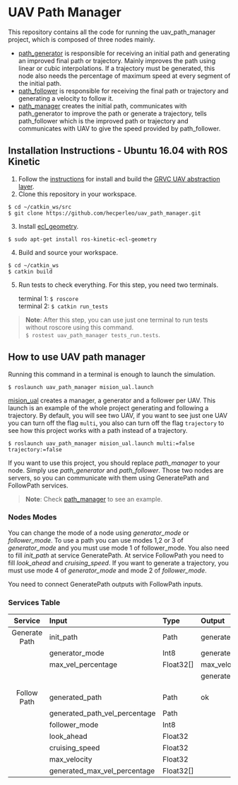 # UAV Path Manager

This repository contains all the code for running the uav_path_manager project, which is composed of three nodes mainly.

- [path_generator](https://github.com/hecperleo/uav_path_manager/blob/master/src/path_generator.cpp) is responsible for receiving an initial path and generating an improved final path or trajectory. Mainly improves the path using linear or cubic interpolations. If a trajectory must be generated, this node also needs the percentage of maximum speed at every segment of the initial path.
- [path_follower](https://github.com/hecperleo/uav_path_manager/blob/master/src/path_follower.cpp) is responsible for receiving the final path or trajectory and generating a velocity to follow it.
- [path_manager](https://github.com/hecperleo/uav_path_manager/blob/master/src/path_manager.cpp) creates the initial path, communicates with path_generator to improve the path or generate a trajectory, tells path_follower which is the improved path or trajectory and communicates with UAV to give the speed provided by path_follower.

## Installation Instructions - Ubuntu 16.04 with ROS Kinetic

1. Follow the [instructions](https://github.com/grvcTeam/grvc-ual/wiki/How-to-build-and-install-grvc-ual) for install and build the [GRVC UAV abstraction layer](https://github.com/grvcTeam/grvc-ual).
2. Clone this repository in your workspace.
```
$ cd ~/catkin_ws/src
$ git clone https://github.com/hecperleo/uav_path_manager.git
```
3. Install [ecl_geometry](http://wiki.ros.org/ecl_geometry).
```
$ sudo apt-get install ros-kinetic-ecl-geometry
```
4. Build and source your workspace.
```
$ cd ~/catkin_ws
$ catkin build
```
5. Run tests to check everything. For this step, you need two terminals.

    terminal 1: `$ roscore`  
terminal 2: `$ catkin run_tests`

> **Note**: After this step, you can use just one terminal to run tests without roscore using this command.    
>`$ rostest uav_path_manager tests_run.tests`.


## How to use UAV path manager

Running this command in a terminal is enough to launch the simulation.

```
$ roslaunch uav_path_manager mision_ual.launch
```

[mision_ual](https://github.com/hecperleo/uav_path_manager/blob/master/launch/mision_ual.launch) creates a manager, a generator and a follower per UAV. This launch is an example of the whole project generating and following a trajectory. 
By default, you will see two UAV, if you want to see just one UAV you can turn off the flag `multi`, you also can turn off the flag `trajectory` to see how this project works with a path instead of a trajectory.

```
$ roslaunch uav_path_manager mision_ual.launch multi:=false trajectory:=false
```


If you want to use this project, you should replace _path_manager_ to your node. Simply use _path_generator_ and _path_follower_. Those two nodes are servers, so you can communicate with them using GeneratePath and FollowPath services. 

> **Note**: Check [path_manager](https://github.com/hecperleo/uav_path_manager/blob/master/src/path_manager.cpp) to see an example.

### Nodes Modes

You can change the mode of a node using _generator_mode_ or _follower_mode_. To use a path you can use modes 1,2 or 3 of _generator_mode_ and you must use mode 1 of follower_mode. You also need to fill _init_path_ at service GeneratePath. At service FollowPath you need to fill _look_ahead_ and _cruising_speed_. If you want to generate a trajectory, you must use mode 4 of _generator_mode_ and mode 2 of _follower_mode_. 

You need to connect GeneratePath outputs with FollowPath inputs.

### Services Table

|    Service    | Input                         | Type      | Output                        | Type      |
| :-----------: | :---------------------------- | :-------- | :---------------------------- | :-------- |
| Generate Path | init_path                     | Path      | generated_path                | Path      |
|               | generator_mode                | Int8      | generated_path_vel_percentage | Path      |
|               | max_vel_percentage            | Float32[] | max_velocity                  | Float32   |
|               |                               |           | generated_max_vel_percetage[] | Float32[] |
|               |                               |           |                               |           |
|               |                               |           |                               |           |
|  Follow Path  | generated_path                | Path      | ok                            | Bool      |
|               | generated_path_vel_percentage | Path      |                               |           |
|               | follower_mode                 | Int8      |                               |           |
|               | look_ahead                    | Float32   |                               |           |
|               | cruising_speed                | Float32   |                               |           |
|               | max_velocity                  | Float32   |                               |           |
|               | generated_max_vel_percentage  | Float32[] |                               |           |
